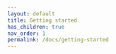 ```yaml
---
layout: default
title: Getting started
has_children: true
nav_order: 1
permalink: /docs/getting-started
---
```


